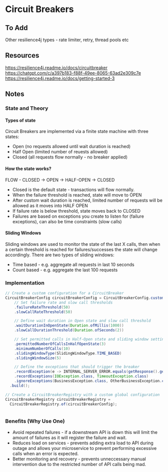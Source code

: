# Circuit Breakers

## To Add
Other resilience4j types - rate limiter, retry, thread pools etc

## Resources
https://resilience4j.readme.io/docs/circuitbreaker
https://chatgpt.com/c/a397b183-f88f-49ee-8065-63ad2e309c7e
https://resilience4j.readme.io/docs/getting-started-3
## Notes


### State and Theory

#### Types of state
Circuit Breakers are implemented via a finite state machine with three states:
- Open (no requests allowed until wait duration is reached) 
- Half Open (limited number of reuests allowed)
- Closed (all requests flow normally - no breaker applied)

#### How the state works?
FLOW -  CLOSED -> OPEN -> HALF-OPEN -> CLOSED

- Closed is the default state - transactions will flow normally.
- When the failure threshold is reached, state will move to OPEN
- After custom wait duration is reached, limited number of requests will be allowed as it moves into HALF OPEN
- If failure rate is below threshold, state moves back to CLOSED
- Failures are based on exceptions you create to listen for (failure exceptions), can also be time constraints (slow calls)

#### Sliding Windows
Sliding windows are used to monitor the state of the last X calls, then when a certain threshold is reached for failures/successes the state will change accordingly. There are two types of sliding windows:
- Time based - e.g. aggregate all requests in last 10 seconds
- Count based - e.g. aggregate the last 100 requests


### Implementation
```java
// Create a custom configuration for a CircuitBreaker
CircuitBreakerConfig circuitBreakerConfig = CircuitBreakerConfig.custom()
    // Set failure rate and slow call thresholds
    .failureRateThreshold(50)
    .slowCallRateThreshold(50)

    // Define wait duration in Open state and slow call threshold
    .waitDurationInOpenState(Duration.ofMillis(1000))
    .slowCallDurationThreshold(Duration.ofSeconds(2))

    // Set permitted calls in Half-Open state and sliding window settings
    .permittedNumberOfCallsInHalfOpenState(3)
    .minimumNumberOfCalls(10)
    .slidingWindowType(SlidingWindowType.TIME_BASED)
    .slidingWindowSize(5)

    // Define the exceptions that should trigger the breaker
    .recordException(e -> INTERNAL_SERVER_ERROR.equals(getResponse().getStatus()))
    .recordExceptions(IOException.class, TimeoutException.class)
    .ignoreExceptions(BusinessException.class, OtherBusinessException.class)
  .build();

// Create a CircuitBreakerRegistry with a custom global configuration
CircuitBreakerRegistry circuitBreakerRegistry = 
  CircuitBreakerRegistry.of(circuitBreakerConfig);
```
```
```


### Benefits (Why Use One)
- Avoid repeated failures - if a downstream API is down this will limit the amount of failures as it will register the failure and wait.
- Reduces load on services - prevents adding extra load to API during outage and allows your microservice to prevent performing excessive calls when an error is expected.
- Better monitoring and recovery - prevents unneccessary manual intervention due to the restricted number of API calls being mad.
